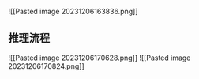 ![[Pasted image 20231206163836.png]]

## 推理流程
![[Pasted image 20231206170628.png]]
![[Pasted image 20231206170824.png]]